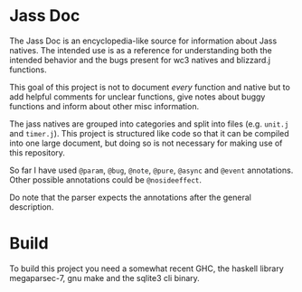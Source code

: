 
# Jass Doc

The Jass Doc is an encyclopedia-like source for information about Jass natives.
The intended use is as a reference for understanding both the intended behavior
and the bugs present for wc3 natives and blizzard.j functions.

This goal of this project is not to document *every* function and native but
to add helpful comments for unclear functions, give notes about buggy functions
and inform about other misc information.

The jass natives are grouped into categories and split into files (e.g.
`unit.j` and `timer.j`). This project is structured like code so that it can be
compiled into one large document, but doing so is not necessary for making use
of this repository.

So far I have used `@param`, `@bug`, `@note`, `@pure`, `@async` and `@event` annotations.
Other possible annotations could be `@nosideeffect`.

Do note that the parser expects the annotations after the general description.

# Build

To build this project you need a somewhat recent GHC,
the haskell library megaparsec-7, gnu make and the sqlite3 cli binary.

